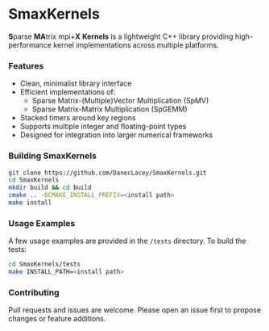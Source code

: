 # SmaxKernels

**S**parse **MA**trix mpi+**X** **Kernels** is a lightweight C++ library providing high-performance kernel implementations across multiple platforms.

### Features ###
* Clean, minimalist library interface 
* Efficient implementations of:
    * Sparse Matrix-(Multiple)Vector Multiplication (SpMV)
    * Sparse Matrix-Matrix Multiplication (SpGEMM)
* Stacked timers around key regions
* Supports multiple integer and floating-point types
* Designed for integration into larger numerical frameworks

### Building SmaxKernels ###
```bash
git clone https://github.com/DanecLacey/SmaxKernels.git
cd SmaxKernels
mkdir build && cd build
cmake .. -DCMAKE_INSTALL_PREFIX=<install path>
make install
```

### Usage Examples ###
A few usage examples are provided in the `/tests` directory.
To build the tests:
```bash
cd SmaxKernels/tests
make INSTALL_PATH=<install path>
```

### Contributing ###
Pull requests and issues are welcome. Please open an issue first to propose changes or feature additions.
